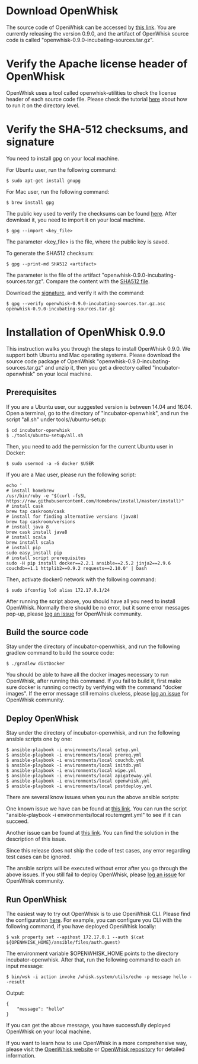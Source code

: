 <!--
#
# Licensed to the Apache Software Foundation (ASF) under one or more
# contributor license agreements.  See the NOTICE file distributed with
# this work for additional information regarding copyright ownership.
# The ASF licenses this file to You under the Apache License, Version 2.0
# (the "License"); you may not use this file except in compliance with
# the License.  You may obtain a copy of the License at
#
#     http://www.apache.org/licenses/LICENSE-2.0
#
# Unless required by applicable law or agreed to in writing, software
# distributed under the License is distributed on an "AS IS" BASIS,
# WITHOUT WARRANTIES OR CONDITIONS OF ANY KIND, either express or implied.
# See the License for the specific language governing permissions and
# limitations under the License.
#
-->

# Download OpenWhisk

The source code of OpenWhisk can be accessed by [this link](https://dist.apache.org/repos/dist/dev/incubator/openwhisk/apache-openwhisk-0.9.0-incubating-rc1/).
You are currently releasing the version 0.9.0, and the artifact of OpenWhisk source code is called "openwhisk-0.9.0-incubating-sources.tar.gz".


# Verify the Apache license header of OpenWhisk

OpenWhisk uses a tool called openwhisk-utilities to check the license header of each source code file. Please check the
tutorial [here](https://github.com/apache/incubator-openwhisk-utilities) about how to run it on the directory level.


# Verify the SHA-512 checksums, and signature

You need to install gpg on your local machine.

For Ubuntu user, run the following command:

```
$ sudo apt-get install gnupg
```

For Mac user, run the following command:

```
$ brew install gpg
```

The public key used to verify the checksums can be found [here](https://dist.apache.org/repos/dist/dev/incubator/openwhisk/KEYS). After
download it, you need to import it on your local machine. 

```
$ gpg --import <key_file>
```

The parameter <key_file> is the file, where the public key is saved.

To generate the SHA512 checksum:

```
$ gpg --print-md SHA512 <artifact>
```

The parameter <artifact> is the file of the artifact "openwhisk-0.9.0-incubating-sources.tar.gz". Compare the content with the [SHA512 file](https://dist.apache.org/repos/dist/dev/incubator/openwhisk/apache-openwhisk-0.9.0-incubating-rc1/openwhisk-0.9.0-incubating-sources.tar.gz.sha512).

Download the [signature](https://dist.apache.org/repos/dist/dev/incubator/openwhisk/apache-openwhisk-0.9.0-incubating-rc1/openwhisk-0.9.0-incubating-sources.tar.gz.asc), and verify it with the command:

```
$ gpg --verify openwhisk-0.9.0-incubating-sources.tar.gz.asc openwhisk-0.9.0-incubating-sources.tar.gz
```


# Installation of OpenWhisk 0.9.0

This instruction walks you through the steps to install OpenWhisk 0.9.0. We support both Ubuntu and Mac operating systems.
Please download the source code package of OpenWhisk "openwhisk-0.9.0-incubating-sources.tar.gz" and unzip it, then you
get a directory called "incubator-openwhisk" on your local machine.


## Prerequisites

If you are a Ubuntu user, our suggested version is between 14.04 and 16.04. Open a terminal, go to the directory of "incubator-openwhisk",
and run the script "all.sh" under tools//ubuntu-setup:

```
$ cd incubator-openwhisk
$ ./tools/ubuntu-setup/all.sh
```

Then, you need to add the permission for the current Ubuntu user in Docker:

```
$ sudo usermod -a -G docker $USER
```

If you are a Mac user, please run the following script:

```
echo '
# install homebrew
/usr/bin/ruby -e "$(curl -fsSL https://raw.githubusercontent.com/Homebrew/install/master/install)"
# install cask
brew tap caskroom/cask
# install for finding alternative versions (java8)
brew tap caskroom/versions
# install java 8
brew cask install java8
# install scala
brew install scala
# install pip
sudo easy_install pip
# install script prerequisites
sudo -H pip install docker==2.2.1 ansible==2.5.2 jinja2==2.9.6 couchdb==1.1 httplib2==0.9.2 requests==2.10.0' | bash
```

Then, activate docker0 network with the following command:

```
$ sudo ifconfig lo0 alias 172.17.0.1/24
```

After running the script above, you should have all you need to install OpenWhisk. Normally there should be no error, but it
some error messages pop-up, please [log an issue](https://github.com/apache/incubator-openwhisk/issues) for OpenWhisk community.


## Build the source code

Stay under the directory of incubator-openwhisk, and run the following gradlew command to build the source code:

```
$ ./gradlew distDocker
```

You should be able to have all the docker images necessary to run OpenWhisk, after running this command. If you fail to build
it, first make sure docker is running correctly by verifying with the command "docker images". If the error message still
remains clueless, please [log an issue](https://github.com/apache/incubator-openwhisk/issues) for OpenWhisk community.


## Deploy OpenWhisk

Stay under the directory of incubator-openwhisk, and run the following ansible scripts one by one:

```
$ ansible-playbook -i environments/local setup.yml
$ ansible-playbook -i environments/local prereq.yml
$ ansible-playbook -i environments/local couchdb.yml
$ ansible-playbook -i environments/local initdb.yml
$ ansible-playbook -i environments/local wipe.yml
$ ansible-playbook -i environments/local apigateway.yml
$ ansible-playbook -i environments/local openwhisk.yml
$ ansible-playbook -i environments/local postdeploy.yml
```

There are several know issues when you run the above ansible scripts:

One known issue we have can be found at [this link](https://github.com/apache/incubator-openwhisk/issues/3804). You
can run the script "ansible-playbook -i environments/local routemgmt.yml" to see if it can succeed.

Another issue can be found at [this link](https://github.com/apache/incubator-openwhisk/issues/3815). You can find the solution
in the description of this issue.

Since this release does not ship the code of test cases, any error regarding test cases can be ignored.

The ansible scripts will be executed without error after you go through the above issues. If you still fail to deploy OpenWhisk, please [log an issue](https://github.com/apache/incubator-openwhisk/issues) for OpenWhisk community.


## Run OpenWhisk

The easiest way to try out OpenWhisk is to use OpenWhisk CLI. Please find the configuration [here](https://github.com/apache/incubator-openwhisk/blob/master/docs/cli.md).
For example, you can configure you CLI with the following command, if you have deployed OpenWhisk locally:

```
$ wsk property set --apihost 172.17.0.1 --auth $(cat ${OPENWHISK_HOME}/ansible/files/auth.guest)
```

The environment variable $OPENWHISK_HOME points to the directory incubator-openwhisk. After that, run the following command
to each an input message:

```
$ bin/wsk -i action invoke /whisk.system/utils/echo -p message hello --result
```

Output:

```
{
    "message": "hello"
}
```

If you can get the above message, you have successfully deployed OpenWhisk on your local machine.

If you want to learn how to use OpenWhisk in a more comprehensive way, please visit the [OpenWhisk website](https://openwhisk.apache.org/) or
[OpenWhisk repository](https://github.com/apache/incubator-openwhisk/blob/master/README.md) for detailed information.
